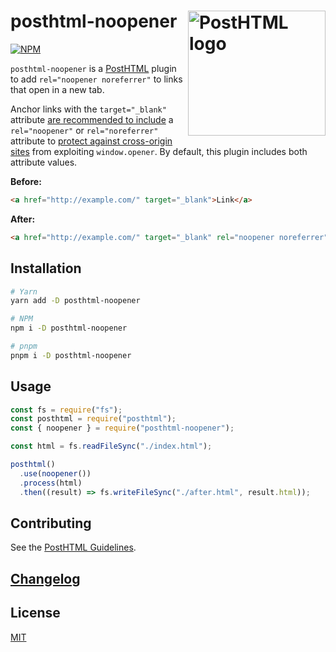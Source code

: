 # posthtml-noopener <img align="right" width="220" height="200" title="PostHTML logo" src="http://posthtml.github.io/posthtml/logo.svg">

[![NPM][npm]][npm-url]

`posthtml-noopener` is a [PostHTML](https://github.com/posthtml/posthtml) plugin to add `rel="noopener noreferrer"` to links that open in a new tab.

Anchor links with the `target="_blank"` attribute [are recommended to include](https://developers.google.com/web/tools/lighthouse/audits/noopener) a `rel="noopener"` or `rel="noreferrer"` attribute to [protect against cross-origin sites](https://mathiasbynens.github.io/rel-noopener/) from exploiting `window.opener`. By default, this plugin includes both attribute values.

**Before:**

```html
<a href="http://example.com/" target="_blank">Link</a>
```

**After:**

```html
<a href="http://example.com/" target="_blank" rel="noopener noreferrer">Link</a>
```

## Installation

```bash
# Yarn
yarn add -D posthtml-noopener

# NPM
npm i -D posthtml-noopener

# pnpm
pnpm i -D posthtml-noopener
```

## Usage

```js
const fs = require("fs");
const posthtml = require("posthtml");
const { noopener } = require("posthtml-noopener");

const html = fs.readFileSync("./index.html");

posthtml()
  .use(noopener())
  .process(html)
  .then((result) => fs.writeFileSync("./after.html", result.html));
```

## Contributing

See the [PostHTML Guidelines](https://github.com/posthtml/posthtml/tree/master/docs).

## [Changelog](CHANGELOG.md)

## License

[MIT](LICENSE)

[npm]: https://img.shields.io/npm/v/posthtml-noopener.svg?color=blue
[npm-url]: https://npmjs.com/package/posthtml-noopener

